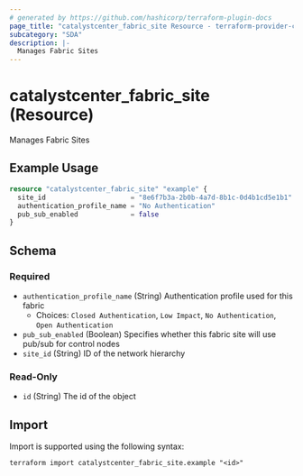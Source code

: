 ```yaml
---
# generated by https://github.com/hashicorp/terraform-plugin-docs
page_title: "catalystcenter_fabric_site Resource - terraform-provider-catalystcenter"
subcategory: "SDA"
description: |-
  Manages Fabric Sites
---
```


# catalystcenter_fabric_site (Resource)

Manages Fabric Sites

## Example Usage

```terraform
resource "catalystcenter_fabric_site" "example" {
  site_id                     = "8e6f7b3a-2b0b-4a7d-8b1c-0d4b1cd5e1b1"
  authentication_profile_name = "No Authentication"
  pub_sub_enabled             = false
}
```

<!-- schema generated by tfplugindocs -->
## Schema

### Required

- `authentication_profile_name` (String) Authentication profile used for this fabric
  - Choices: `Closed Authentication`, `Low Impact`, `No Authentication`, `Open Authentication`
- `pub_sub_enabled` (Boolean) Specifies whether this fabric site will use pub/sub for control nodes
- `site_id` (String) ID of the network hierarchy

### Read-Only

- `id` (String) The id of the object

## Import

Import is supported using the following syntax:

```shell
terraform import catalystcenter_fabric_site.example "<id>"
```
